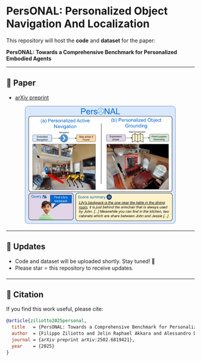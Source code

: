 # PersONAL: Personalized Object Navigation And Localization

This repository will host the **code** and **dataset** for the paper:

**PersONAL: Towards a Comprehensive Benchmark for Personalized Embodied Agents**

---

## 📄 Paper
- [arXiv preprint](https://arxiv.org/abs/6819421)  

<p align="center">
  <img src="assets/teaser.png" alt="PersONAL teaser" width="80%">
</p>

---

## 📢 Updates
- Code and dataset will be uploaded shortly. Stay tuned! 🚀  
- Please star ⭐ this repository to receive updates.

---

## 📑 Citation
If you find this work useful, please cite:

```bibtex
@article{ziliotto2025personal,
  title   = {PersONAL: Towards a Comprehensive Benchmark for Personalized Embodied Agents},
  author  = {Filippo Ziliotto and Jelin Raphael Akkara and Alessandro Daniele and Lamberto Ballan and Luciano Serafini and Tommaso Campari},
  journal = {arXiv preprint arXiv:2502.6819421},
  year    = {2025}
}

